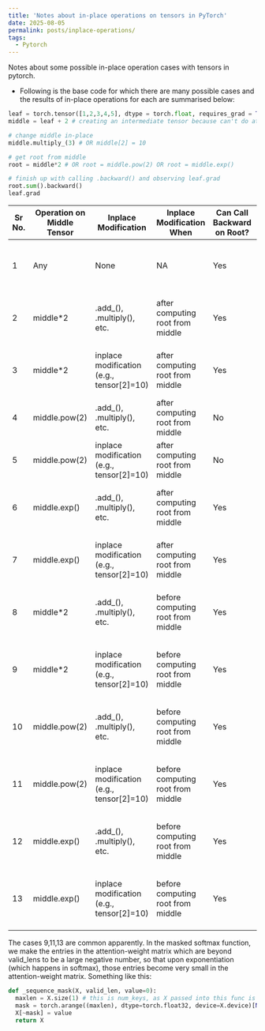 ```yaml
---
title: 'Notes about in-place operations on tensors in PyTorch'
date: 2025-08-05
permalink: posts/inplace-operations/
tags:
  - Pytorch
---
```


Notes about some possible in-place operation cases with tensors in pytorch.

- Following is the base code for which there are many possible cases and the results of in-place operations for each are summarised below:

``` python
leaf = torch.tensor([1,2,3,4,5], dtype = torch.float, requires_grad = True)
middle = leaf + 2 # creating an intermediate tensor because can't do at all, in-place operations on leaf tensors requiring grad

# change middle in-place
middle.multiply_(3) # OR middle[2] = 10

# get root from middle
root = middle*2 # OR root = middle.pow(2) OR root = middle.exp()

# finish up with calling .backward() and observing leaf.grad
root.sum().backward()
leaf.grad
```

| Sr No. | Operation on Middle Tensor    | Inplace Modification                      | Inplace Modification When            | Can Call Backward on Root? | Result                                           |
|--------|------------------------------|-------------------------------------------|--------------------------------------|----------------------------|--------------------------------------------------|
| 1      | Any                          | None                                      | NA                                   | Yes                        | Standard operation without inplace modification   |
| 2      | middle*2                     | .add_(), .multiply(), etc.                | after computing root from middle     | Yes                        | gradients same as without inplace operation       |
| 3      | middle*2                     | inplace modification (e.g., tensor[2]=10) | after computing root from middle     | Yes                        | gradients same as without inplace operation       |
| 4      | middle.pow(2)                | .add_(), .multiply(), etc.                | after computing root from middle     | No                         | NA                                               |
| 5      | middle.pow(2)                | inplace modification (e.g., tensor[2]=10) | after computing root from middle     | No                         | NA                                               |
| 6      | middle.exp()                 | .add_(), .multiply(), etc.                | after computing root from middle     | Yes                        | gradients same as without inplace operation       |
| 7      | middle.exp()                 | inplace modification (e.g., tensor[2]=10) | after computing root from middle     | Yes                        | gradients same as without inplace operation       |
| 8      | middle*2                     | .add_(), .multiply(), etc.                | before computing root from middle    | Yes                        | gradients same as without inplace operation       |
| 9      | middle*2                     | inplace modification (e.g., tensor[2]=10) | before computing root from middle    | Yes                        | Modified value removed from computation graph     |
| 10     | middle.pow(2)                | .add_(), .multiply(), etc.                | before computing root from middle    | Yes                        | gradients same as without inplace operation       |
| 11     | middle.pow(2)                | inplace modification (e.g., tensor[2]=10) | before computing root from middle    | Yes                        | Modified value removed from computation graph     |
| 12     | middle.exp()                 | .add_(), .multiply(), etc.                | before computing root from middle    | Yes                        | gradients same as without inplace operation       |
| 13     | middle.exp()                 | inplace modification (e.g., tensor[2]=10) | before computing root from middle    | Yes                        | Modified value removed from computation graph     |

The cases 9,11,13 are common apparently. In the masked softmax function, we make the entries in the attention-weight matrix which are beyond valid_lens to be a large negative number, so that upon exponentiation (which happens in softmax), those entries become very small in the attention-weight matrix. Something like this:

``` python
def _sequence_mask(X, valid_len, value=0):
  maxlen = X.size(1) # this is num_keys, as X passed into this func is in 2d form (num_queries*num_batches, num_keys)
  mask = torch.arange((maxlen), dtype=torch.float32, device=X.device)[None, :] < valid_len[:, None]
  X[~mask] = value
  return X
```
